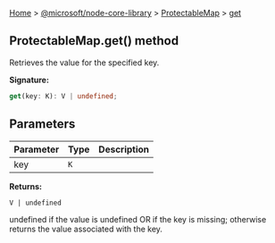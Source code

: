 [Home](./index) &gt; [@microsoft/node-core-library](./node-core-library.md) &gt; [ProtectableMap](./node-core-library.protectablemap.md) &gt; [get](./node-core-library.protectablemap.get.md)

## ProtectableMap.get() method

Retrieves the value for the specified key.

<b>Signature:</b>

```typescript
get(key: K): V | undefined;
```

## Parameters

|  Parameter | Type | Description |
|  --- | --- | --- |
|  key | `K` |  |

<b>Returns:</b>

`V | undefined`

undefined if the value is undefined OR if the key is missing; otherwise returns the value associated with the key.

